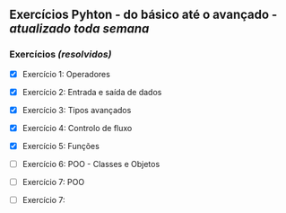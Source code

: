 ## Exercícios Pyhton - do básico até o avançado - *atualizado toda semana*

### **Exercícios _(resolvidos)_**

- [x] Exercício 1: Operadores

- [x] Exercício 2: Entrada e saída de dados

- [x] Exercício 3: Tipos avançados

- [x] Exercício 4: Controlo de fluxo

- [x] Exercício 5: Funções

- [ ] Exercício 6: POO - Classes e Objetos

- [ ] Exercício 7: POO

- [ ] Exercício 7:
